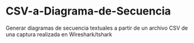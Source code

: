 CSV-a-Diagrama-de-Secuencia
===========================

Generar diagramas de secuencia textuales a partir de un archivo CSV de una captura realizada en Wireshark/tshark
